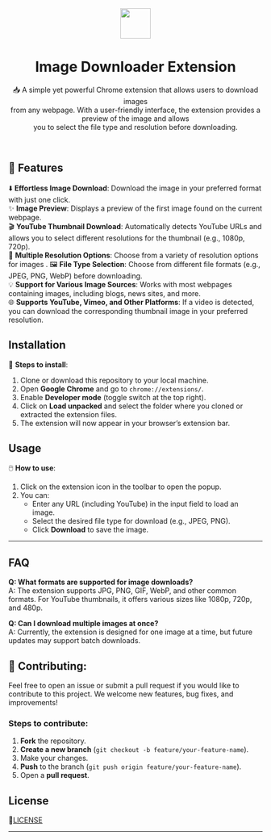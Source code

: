 
<div align="center">
<img src="https://github.com/user-attachments/assets/b173e9e0-2d8f-4879-b2b2-fd4fabc00145" width="60"> 

# Image Downloader Extension

📥 A simple yet powerful Chrome extension that allows users to download images<br/> from any webpage. With a user-friendly interface, the extension provides a preview of the image and allows <br> you to select the file type and resolution before downloading.

</div>
<br/>

## 🚀 Features

⬇️ **Effortless Image Download**: Download the image in your preferred format with just one click.  
✨ **Image Preview**: Displays a preview of the first image found on the current webpage.  
🎬 **YouTube Thumbnail Download**: Automatically detects YouTube URLs and allows you to select different resolutions for the thumbnail (e.g., 1080p, 720p).  
🔧 **Multiple Resolution Options**: Choose from a variety of resolution options for images .
🖼️ **File Type Selection**: Choose from different file formats (e.g., JPEG, PNG, WebP) before downloading.  
💡 **Support for Various Image Sources**: Works with most webpages containing images, including  blogs, news sites, and more.  
🌐 **Supports YouTube, Vimeo, and Other Platforms**: If a video is detected, you can download the corresponding thumbnail image in your preferred resolution.


## Installation

🔧 **Steps to install**:

1. Clone or download this repository to your local machine.
2. Open **Google Chrome** and go to `chrome://extensions/`.
3. Enable **Developer mode** (toggle switch at the top right).
4. Click on **Load unpacked** and select the folder where you cloned or extracted the extension files.
5. The extension will now appear in your browser’s extension bar.

## Usage

🖱️ **How to use**:
1. Click on the extension icon in the toolbar to open the popup.
2. You can:
   - Enter any URL (including YouTube) in the input field to load an image.
   - Select the desired file type for download (e.g., JPEG, PNG).
   - Click **Download** to save the image.
---


## FAQ

**Q: What formats are supported for image downloads?**  
A: The extension supports JPG, PNG, GIF, WebP, and other common formats. For YouTube thumbnails, it offers various sizes like 1080p, 720p, and 480p.

**Q: Can I download multiple images at once?**  
A: Currently, the extension is designed for one image at a time, but future updates may support batch downloads.


## 🤝 **Contributing**:

Feel free to open an issue or submit a pull request if you would like to contribute to this project. We welcome new features, bug fixes, and improvements!

### Steps to contribute:

1. **Fork** the repository.
2. **Create a new branch** (`git checkout -b feature/your-feature-name`).
3. Make your changes.
4. **Push** to the branch (`git push origin feature/your-feature-name`).
5. Open a **pull request**.

## License

📜[LICENSE](https://github.com/psparwez/image-downloader?tab=MIT-1-ov-file#readme)

---


